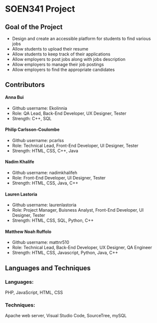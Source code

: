 # SOEN341 Project

## Goal of the Project
* Design and create an accessible platform for students to find various jobs 
* Allow students to upload their resume 
* Allow students to keep track of their applications
* Allow employers to post jobs along with jobs description
* Allow employers to manage their job postings 
* Allow employers to find the appropriate candidates
                       

## Contributors

#### Anna Bui
* Github username: Ekolinnia
* Role: QA Lead, Back-End Developer, UX Designer, Tester
* Strength: C++, SQL

#### Philip Carlsson-Coulombe
* Github username: pcarlss
* Role: Technical Lead, Front-End Developer, UI Designer, Tester
* Strength: HTML, CSS, C++, Java

#### Nadim Khalife
* Github username: nadimkhalifeh
* Role: Front-End Developer, UI Designer, Tester
* Strength: HTML, CSS, Java, C++


#### Lauren Lastoria
* Github username: laurenlastoria
* Role: Project Manager, Buisness Analyst, Front-End Developer, UI Designer, Tester
* Strength: HTML, CSS, SQL, Python, C++

#### Matthew Noah Ruffolo
* Github username: mattnr510
* Role: Technical Lead, Back-End Developer, UX Designer, QA Engineer
* Strength: HTML, CSS, Javascript, Python, Java, C++

## Languages and Techniques
### Languages: 
  PHP, JavaScript, HTML, CSS 
### Techniques: 
  Apache web server, Visual Studio Code, SourceTree, mySQL
